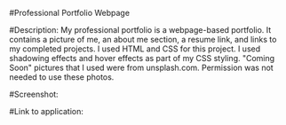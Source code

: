 #Professional Portfolio Webpage

#Description: My professional portfolio is a webpage-based portfolio. It contains a picture of me, an about me section, a resume link, and links to my completed projects.
I used HTML and CSS for this project. I used shadowing effects and hover effects as part of my CSS styling. "Coming Soon" pictures that I used were from unsplash.com. Permission was not needed to use these photos.

#Screenshot:

#Link to application:
